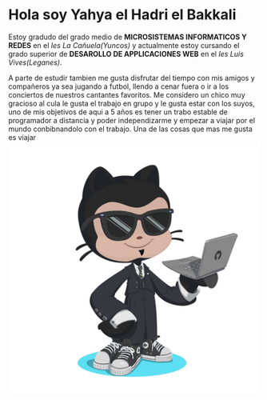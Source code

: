 

# Hola soy Yahya el Hadri el Bakkali
Estoy gradudo del grado medio de **MICROSISTEMAS INFORMATICOS Y REDES** en el *Ies La Cañuela(Yuncos)* y actualmente estoy cursando el grado superior de **DESAROLLO DE APPLICACIONES WEB** en el *Ies Luis Vives(Leganes)*.

A parte de estudir tambien me gusta disfrutar del tiempo con mis amigos y compañeros ya sea jugando a futbol, llendo a cenar fuera o ir a los conciertos de nuestros cantantes favoritos. Me considero un chico muy gracioso al cula le gusta el trabajo en grupo y le gusta estar con los suyos, uno de mis objetivos de aqui a 5 años es tener un trabo estable de programador a distancia y poder independizarme y empezar a viajar por el mundo conbibnandolo con el trabajo.
Una de las cosas que mas me gusta es viajar
![octogato yahya](https://github.com/13elhadri/13elhadri/blob/main/octocat-1696596537377.png)


